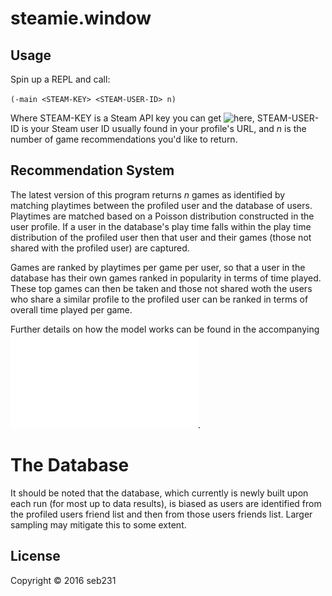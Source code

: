 # steamie.window

## Usage

Spin up a REPL and call:

`(-main <STEAM-KEY> <STEAM-USER-ID> n)`

Where STEAM-KEY is a Steam API key you can get ![here](http://steamcommunity.com/dev/apikey), STEAM-USER-ID is your Steam user ID usually found in your profile's URL, and _n_ is the number of game recommendations you'd like to return.

## Recommendation System

The latest version of this program returns _n_ games as identified by matching playtimes between the profiled user and the database of users. Playtimes are matched based on a Poisson distribution constructed in the user profile. If a user in the database's play time falls within the play time distribution of the profiled user then that user and their games (those not shared with the profiled user) are captured.

Games are ranked by playtimes per game per user, so that a user in the database has their own games ranked in popularity in terms of time played. These top games can then be taken and those not shared woth the users who share a similar profile to the profiled user can be ranked in terms of overall time played per game.

Further details on how the model works can be found in the accompanying ![flowchart](doc/flowchart.pdf).

# The Database

It should be noted that the database, which currently is newly built upon each run (for most up to data results), is biased as users are identified from the profiled users friend list and then from those users friends list. Larger sampling may mitigate this to some extent.

## License

Copyright © 2016 seb231
